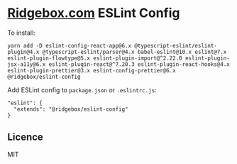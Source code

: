 # [Ridgebox.com](https://ridgebox.com) ESLint Config

To install:

```
yarn add -D eslint-config-react-app@6.x @typescript-eslint/eslint-plugin@4.x @typescript-eslint/parser@4.x babel-eslint@10.x eslint@7.x eslint-plugin-flowtype@5.x eslint-plugin-import@^2.22.0 eslint-plugin-jsx-a11y@6.x eslint-plugin-react@^7.20.3 eslint-plugin-react-hooks@4.x eslint-plugin-prettier@3.x eslint-config-prettier@6.x @ridgebox/eslint-config
```

Add ESLint config to `package.json` or `.eslintrc.js`:

```
"eslint": {
  "extends": "@ridgebox/eslint-config"
}
```

## Licence

MIT
